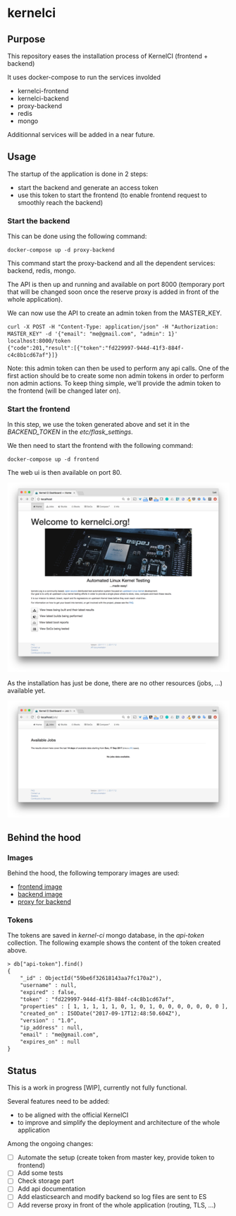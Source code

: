# kernelci

## Purpose

This repository eases the installation process of KernelCI (frontend + backend)

It uses docker-compose to run the services involded

- kernelci-frontend
- kernelci-backend
- proxy-backend
- redis
- mongo

Additionnal services will be added in a near future.

## Usage

The startup of the application is done in 2 steps:
- start the backend and generate an access token
- use this token to start the frontend (to enable frontend request to smoothly reach the backend)

### Start the backend

This can be done using the following command:

```
docker-compose up -d proxy-backend
```

This command start the proxy-backend and all the dependent services: backend, redis, mongo.

The API is then up and running and available on port 8000 (temporary port that will be changed soon once the reserve proxy is added in front of the whole application).

We can now use the API to create an admin token from the MASTER_KEY.

```
curl -X POST -H "Content-Type: application/json" -H "Authorization: MASTER_KEY" -d '{"email": "me@gmail.com", "admin": 1}' localhost:8000/token
{"code":201,"result":[{"token":"fd229997-944d-41f3-884f-c4c8b1cd67af"}]}
```

Note: this admin token can then be used to perform any api calls. One of the first action should be to create some non admin tokens in order to perform non admin actions. To keep thing simple, we'll provide the admin token to the frontend (will be changed later on).

### Start the frontend

In this step, we use the token generated above and set it in the *BACKEND_TOKEN* in the *etc/flask_settings*.

We then need to start the frontend with the following command:

```
docker-compose up -d frontend
```

The web ui is then available on port 80.

![Home](./images/kernelci-home.png)

As the installation has just be done, there are no other resources (jobs, ...) available yet.

![Jobs](./images/kernelci-jobs.png)

## Behind the hood

### Images

Behind the hood, the following temporary images are used:

- [frontend image](https://hub.docker.com/r/lucj/kernelci-frontend)
- [backend image](https://hub.docker.com/r/lucj/kernelci-backend)
- [proxy for backend](https://hub.docker.com/r/lucj/kernelci-proxy-backend)

### Tokens

The tokens are saved in *kernel-ci* mongo database, in the *api-token* collection. The following example shows the content of the token created above.

```
> db["api-token"].find()
{ 
    "_id" : ObjectId("59be6f32618143aa7fc170a2"),
    "username" : null,
    "expired" : false,
    "token" : "fd229997-944d-41f3-884f-c4c8b1cd67af",
    "properties" : [ 1, 1, 1, 1, 1, 0, 1, 0, 1, 0, 0, 0, 0, 0, 0, 0 ],
    "created_on" : ISODate("2017-09-17T12:48:50.604Z"),
    "version" : "1.0",
    "ip_address" : null,
    "email" : "me@gmail.com",
    "expires_on" : null
}
```

## Status

This is a work in progress [WIP], currently not fully functional.

Several features need to be added:
- to be aligned with the official KernelCI
- to improve and simplify the deployment and architecture of the whole application

Among the ongoing changes:

- [ ] Automate the setup (create token from master key, provide token to frontend)
- [ ] Add some tests
- [ ] Check storage part
- [ ] Add api documentation
- [ ] Add elasticsearch and modify backend so log files are sent to ES
- [ ] Add reverse proxy in front of the whole application (routing, TLS, ...)
